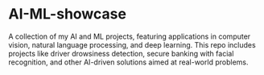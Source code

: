 # AI-ML-showcase
A collection of my AI and ML projects, featuring applications in computer vision, natural language processing, and deep learning. This repo includes projects like driver drowsiness detection, secure banking with facial recognition, and other AI-driven solutions aimed at real-world problems.
